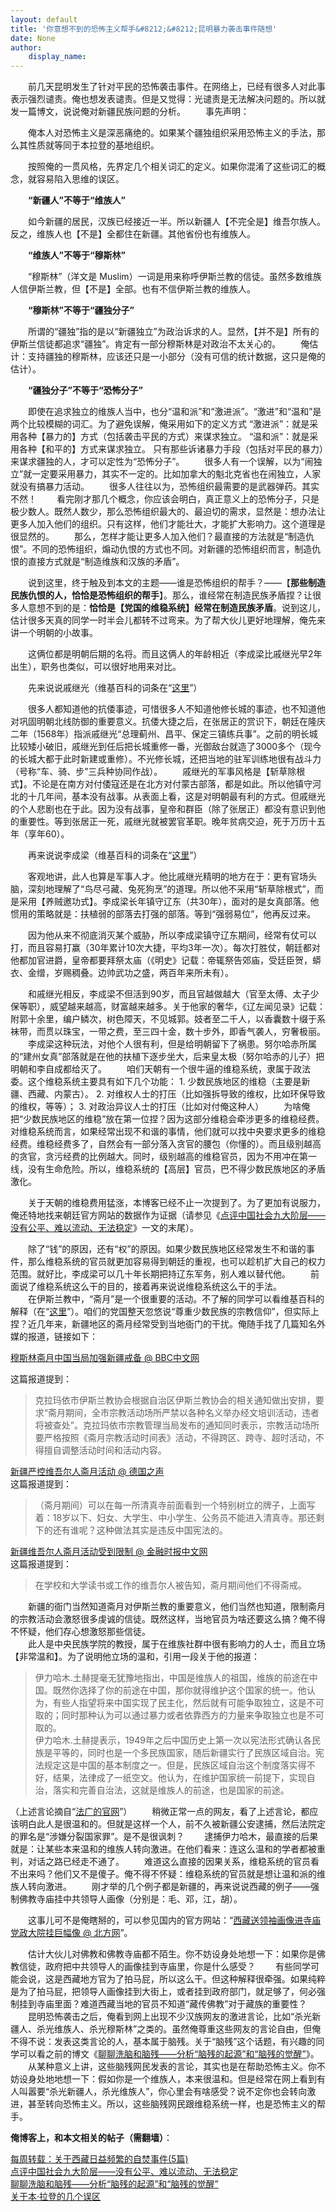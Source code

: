 ```yaml
---
layout: default
title: '你意想不到的恐怖主义帮手&#8212;&#8212;昆明暴力袭击事件随想'
date: None
author:
    display_name: 
---
```


　　前几天昆明发生了针对平民的恐怖袭击事件。在网络上，已经有很多人对此事表示强烈谴责。俺也想发表谴责。但是又觉得：光谴责是无法解决问题的。所以就发一篇博文，说说俺对新疆民族问题的分析。 　　事先声明：

　　俺本人对恐怖主义是深恶痛绝的。如果某个疆独组织采用恐怖主义的手法，那么其性质就等同于本拉登的基地组织。

　　按照俺的一贯风格，先界定几个相关词汇的定义。如果你混淆了这些词汇的概念，就容易陷入思维的误区。

　　**“新疆人”不等于“维族人”**

　　如今新疆的居民，汉族已经接近一半。所以新疆人【不完全是】维吾尔族人。反之，维族人也【不是】全都住在新疆。其他省份也有维族人。

　　**“维族人”不等于“穆斯林”**

　　“穆斯林”（洋文是 Muslim）一词是用来称呼伊斯兰教的信徒。虽然多数维族人信伊斯兰教，但【不是】全部。也有不信伊斯兰教的维族人。

　　**“穆斯林”不等于“疆独分子”**

　　所谓的“疆独”指的是以“新疆独立”为政治诉求的人。显然，【并不是】所有的伊斯兰信徒都追求“疆独”。肯定有一部分穆斯林是对政治不太关心的。 　　俺估计：支持疆独的穆斯林，应该还只是一小部分（没有可信的统计数据，这只是俺的估计）。

　　**“疆独分子”不等于“恐怖分子”**

　　即使在追求独立的维族人当中，也分“温和派”和“激进派”。“激进”和“温和”是两个比较模糊的词汇。为了避免误解，俺采用如下的定义方式 “激进派”：就是采用各种【暴力的】方式（包括袭击平民的方式）来谋求独立。 “温和派”：就是采用各种【和平的】方式来谋求独立。 只有那些诉诸暴力手段（包括对平民的暴力）来谋求疆独的人，才可以定性为“恐怖分子”。 　　很多人有一个误解，以为“闹独立”就一定要采用暴力，其实不一定的。比如加拿大的魁北克省也在闹独立，人家就没有搞暴力活动。 　　很多人往往以为，恐怖组织最需要的是武器弹药。其实不然！ 　　看完刚才那几个概念，你应该会明白，真正意义上的恐怖分子，只是极少数人。既然人数少，那么恐怖组织最大的、最迫切的需求，显然是：想办法让更多人加入他们的组织。只有这样，他们才能壮大，才能扩大影响力。这个道理是很显然的。 　　那么，怎样才能让更多人加入他们？最直接的方法就是“制造仇恨”。不同的恐怖组织，煽动仇恨的方式也不同。对新疆的恐怖组织而言，制造仇恨的直接方式就是“制造维族和汉族的矛盾”。

　　说到这里，终于触及到本文的主题——谁是恐怖组织的帮手？——【**那些制造民族仇恨的人，恰恰是恐怖组织的帮手**】。那么，谁经常在制造民族矛盾捏？让很多人意想不到的是：**恰恰是【党国的维稳系统】经常在制造民族矛盾**。说到这儿，估计很多天真的同学一时半会儿都转不过弯来。为了帮大伙儿更好地理解，俺先来讲一个明朝的小故事。

　　这俩位都是明朝后期的名将。而且这俩人的年龄相近（李成梁比戚继光早2年出生），职务也类似，可以很好地用来对比。

　　先来说说戚继光（维基百科的词条在“[这里](https://zh.wikipedia.org/wiki/%E6%88%9A%E7%BB%A7%E5%85%89)”）

　　很多人都知道他的抗倭事迹，可惜很多人不知道他修长城的事迹，也不知道他对巩固明朝北线防御的重要意义。抗倭大捷之后，在张居正的赏识下，朝廷在隆庆二年（1568年）指派戚继光“总理蓟州、昌平、保定三镇练兵事”。之前的明长城比较矮小破旧，戚继光到任后把长城重修一番，光御敌台就造了3000多个（现今的长城大都于此时新建或重修）。不光修长城，还把当地的驻军训练地很有战斗力（号称“车、骑、步”三兵种协同作战）。 　　戚继光的军事风格是【斩草除根式】。不论是在南方对付倭寇还是在北方对付蒙古部落，都是如此。所以他镇守河北的十几年间，基本没有战事。从表面上看，这是对明朝最有利的方式。但戚继光的个人悲剧也在于此。因为没有战事，皇帝和群臣（除了张居正）都没有意识到他的重要性。等到张居正一死，戚继光就被罢官革职。晚年贫病交迫，死于万历十五年（享年60）。

　　再来说说李成梁（维基百科的词条在“[这里](https://zh.wikipedia.org/zh-cn/%E6%9D%8E%E6%88%90%E6%A2%81)”）

　　客观地讲，此人也算是军事人才。他比戚继光精明的地方在于：更有官场头脑，深刻地理解了“鸟尽弓藏、兔死狗烹”的道理。所以他不采用“斩草除根式”，而是采用【养贼邀功式】。李成梁长年镇守辽东（共30年），面对的是女真部落。他惯用的策略就是：扶植弱的部落去打强的部落。等到“强弱易位”，他再反过来。

　　因为他从来不彻底消灭某个威胁，所以李成梁镇守辽东期间，经常有仗可以打，而且容易打赢（30年累计10次大捷，平均3年一次）。每次打胜仗，朝廷都对他都加官进爵，皇帝都要拜祭太庙（《明史》记载：帝辄祭告郊庙，受廷臣贺，蟒衣、金缯，岁赐稠叠。边帅武功之盛，两百年来所未有）。

  
　　和戚继光相反，李成梁不但活到90岁，而且官越做越大（官至太傅、太子少保等职），威望越来越高，财富越来越多。关于他家的奢华，《辽左闻见录》记载：附郭十余里，编户鳞次，树色障天，不见城郭。妓者至二千人，以香囊数十缀于系袜带，而贯以珠宝，一带之费，至三四十金，数十步外，即香气袭人，穷奢极丽。 　　李成梁这种玩法，对他个人很有利，但是给明朝留下了祸患。努尔哈赤所属的“建州女真”部落就是在他的扶植下逐步坐大，后来皇太极（努尔哈赤的儿子）把明朝和李自成都给灭了。 　　咱们天朝有一个很牛逼的维稳系统，隶属于政法委。这个维稳系统主要具有如下几个功能： 1. 少数民族地区的维稳（主要是新疆、西藏、内蒙古）。 2. 对维权人士的打压（比如强拆导致的维权，比如环保导致的维权，等等）； 3. 对政治异议人士的打压（比如对付俺这种人） 　　为啥俺把“少数民族地区的维稳”放在第一位捏？因为这部分维稳会牵涉更多的维稳经费。对维稳系统而言，如果经常出现不和谐的事情，他们就可以找中央要求更多的维稳经费。维稳经费多了，自然会有一部分落入贪官的腰包（你懂的）。而且级别越高的贪官，贪污经费的比例越大。同时，级别越高的维稳官员，因为不用冲在第一线，没有生命危险。所以，维稳系统的【高层】官员，巴不得少数民族地区的矛盾激化。

　　关于天朝的维稳费用猛涨，本博客已经不止一次提到了。为了更加有说服力，俺还特地找来朝廷官方网站的数据作为证据（请参见《[点评中国社会九大阶层——没有公平、难以流动、无法稳定](http://program-think.blogspot.com/2013/12/chinese-social-stratification.html)》一文的末尾）。

　　除了“钱”的原因，还有“权”的原因。如果少数民族地区经常发生不和谐的事件，那么维稳系统的官员就更加容易得到朝廷的重视，也可以趁机扩大自己的权力范围。就好比，李成梁可以几十年长期把持辽东军务，别人难以替代他。 　　前面说了维稳系统这么干的目的，接着再来说说维稳系统这么干的手法。  
　　在伊斯兰教中，“斋月”是一个很重要的活动。不了解的同学可以看维基百科的解释（在“[这里](https://zh.wikipedia.org/wiki/%E6%96%8B%E6%9C%88)”）。咱们的党国整天忽悠说“尊重少数民族的宗教信仰”，但实际上捏？近几年来，新疆地区的斋月经常受到当地衙门的干扰。俺随手找了几篇知名外媒的报道，链接如下：

[穆斯林斋月中国当局加强新疆戒备 @ BBC中文网](http://www.bbc.co.uk/zhongwen/simp/china/2013/07/130710_xinjiang_security.shtml)

  
这篇报道提到：

> 克拉玛依市伊斯兰教协会根据自治区伊斯兰教协会的相关通知做出安排，要求“斋月期间，全市宗教活动场所严禁以各种名义举办经文培训活动，违者将被查处”。克拉玛依市宗教管理当局发布的通知同时表示，宗教活动场所要严格按照《斋月宗教活动时间表》活动，不得跨区、跨寺、超时活动，不得擅自调整活动时间和活动内容。

  
[新疆严控维吾尔人斋月活动 @ 德国之声](http://www.dw.de/a-16947556)  
这篇报道提到：

> （斋月期间）可以在每一所清真寺前面看到一个特别树立的牌子，上面写着：18岁以下、妇女、大学生、中小学生、公务员不能进入清真寺。那还剩下的还有谁呢？这种做法其实是违反中国宪法的。

  
[新疆维吾尔人斋月活动受到限制 @ 金融时报中文网](http://www.ftchinese.com/story/001051479)  
这篇报道提到：

> 在学校和大学读书或工作的维吾尔人被告知，斋月期间他们不得斋戒。

　　新疆的衙门当然知道斋月对伊斯兰教的重要意义，他们当然也知道，限制斋月的宗教活动会激怒很多虔诚的信徒。既然这样，当地官员为啥还要这么搞？俺不得不怀疑，他们存心想激怒那些信徒。  
　　此人是中央民族学院的教授，属于在维族社群中很有影响力的人士，而且立场【非常温和】。为了说明他立场的温和，引用一段关于他的报道：

> 伊力哈木.土赫提毫无犹豫地指出，中国是维族人的祖国，维族的前途在中国。既然你选择了你的前途在中国，那你就得维护这个国家的统一。他认为，有些人指望将来中国实现了民主化，然后就有可能争取独立，这是不可取的；同时那种认为可以通过暴力或者依靠西方的力量来争取独立也是不可取的。  
> 伊力哈木.土赫提表示，1949年之后中国历史上第一次以宪法形式确认各民族是平等的，同时也是一个多民族国家，随后新疆实行了民族区域自治。宪法规定这是中国的基本制度之一。但是，民族区域自治这个制度落实得不好，结果，法律成了一纸空文。他认为，在维护国家统一前提下，实现自治，落实和完善自治法，这就是维族人的前途，也是国家的前途。

（上述言论摘自“[法广的官网](http://www.rfi.fr/actucn/articles/111/article_12553.asp)”） 　　稍微正常一点的网友，看了上述言论，都应该明白此人是很温和的。但就是这样一个人，前不久被新疆公安逮捕，然后法院定的罪名是“涉嫌分裂国家罪”。是不是很讽刺？ 　　逮捕伊力哈木，最直接的后果就是：让某些本来温和的维族人转向激进。在他们看来：连这么温和的学者都被重判，对话之路已经走不通了。 　　难道这么直接的因果关系，维稳系统的官员看不出来吗？他们又不是傻子。俺不得不怀疑：维稳系统的官员就是想让温和派的维族人转向激进。 　　刚才举的几个例子都是新疆的，再来说说西藏的例子——强制佛教寺庙挂中共领导人画像（分别是：毛、邓，江，胡）。

　　这事儿可不是俺瞎掰的，可以参见国内的官方网站：“[西藏送领袖画像进寺庙 党政大院挂巨幅像 @ 北方网](http://news.enorth.com.cn/system/2012/01/24/008540154.shtml)”。

　　估计大伙儿对佛教和佛教寺庙都不陌生。你不妨设身处地想一下：如果你是佛教信徒，政府把中共领导人的画像挂到寺庙里，你是什么感受？ 　　有些同学可能会说，这是西藏地方官为了拍马屁，所以这么干。但这种解释很牵强。如果纯粹是为了拍马屁，把领导人画像挂到大街上，或者挂到政府部门，就足够了，何必强制挂到寺庙里面？难道西藏当地的官员不知道“藏传佛教”对于藏族的重要性？  
　　昆明恐怖袭击之后，俺看到网上出现不少汉族网友的激进言论，比如“杀光新疆人、杀光维族人、杀光穆斯林”之类的。虽然俺尊重这些网友的言论自由，但俺不得不说：发表这类言论的人，基本属于脑残。关于“脑残”这个话题，有兴趣的同学可以看之前的博文《[聊聊洗脑和脑残——分析“脑残的起源”和“脑残的觉醒”](http://program-think.blogspot.com/2014/02/brainwash-and-idiot.html)》。 　　从某种意义上讲，这些脑残网民发表的言论，其实也是在帮助恐怖主义。你不妨设身处地地想一下：假如你是一个维族人，本来很温和。但是经常在网上看到有人叫嚣要“杀光新疆人，杀光维族人”，你心里会有啥感受？说不定你也会转向激进，甚至转向恐怖主义。所以，这些脑残网民跟维稳系统一样，也是恐怖主义的帮手。

**俺博客上，和本文相关的帖子（需翻墙）**：

  
[每周转载：关于西藏日益频繁的自焚事件(5篇)](http://program-think.blogspot.com/2012/12/weekly-share-31.html)  
[点评中国社会九大阶层——没有公平、难以流动、无法稳定](http://program-think.blogspot.com/2013/12/chinese-social-stratification.html)  
[聊聊洗脑和脑残——分析“脑残的起源”和“脑残的觉醒”](http://program-think.blogspot.com/2014/02/brainwash-and-idiot.html)  
[关于本·拉登的几个误区](http://program-think.blogspot.com/2011/05/usama-bin-laden.html)

